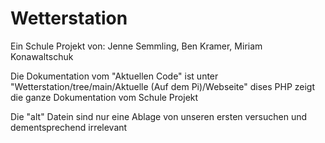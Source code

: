 # Wetterstation
Ein Schule Projekt von: Jenne Semmling, Ben Kramer, Miriam Konawaltschuk

Die Dokumentation vom "Aktuellen Code" ist unter "Wetterstation/tree/main/Aktuelle (Auf dem Pi)/Webseite" dises PHP zeigt die ganze Dokumentation vom Schule Projekt

Die "alt" Datein sind nur eine Ablage von unseren ersten versuchen und dementsprechend irrelevant
